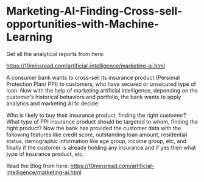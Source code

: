 # Marketing-AI-Finding-Cross-sell-opportunities-with-Machine-Learning


Get all the analytical reports from here:

https://10minsread.com/artificial-intelligence/marketing-ai.html


A consumer bank wants to cross-sell its insurance product (Personal Protection Plan/ PPI) to customers, who have secured or unsecured type of loan. Now with the help of marketing artificial intelligence, depending on the customer’s historical behaviors and portfolio, the bank wants to apply analytics and marketing AI to decide:

Who is likely to buy their insurance product, finding the right customer?
What type of PPI insurance product should be targeted to whom, finding the right product?
Now the bank has provided the customer data with the following features like credit score, outstanding loan amount, residential status, demographic information like age group, income group, etc, and finally if the customer is already holding any insurance and if yes then what type of insurance product, etc.

Read the Blog from here:
https://10minsread.com/artificial-intelligence/marketing-ai.html
